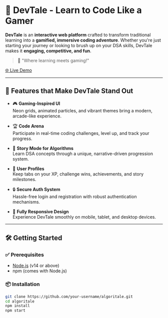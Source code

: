 # 🚀 DevTale - Learn to Code Like a Gamer

**DevTale** is an **interactive web platform** crafted to transform traditional learning into a **gamified, immersive coding adventure**. Whether you're just starting your journey or looking to brush up on your DSA skills, DevTale makes it **engaging, competitive, and fun**.

> 🎯 "Where learning meets gaming!"

[🌐 Live Demo](https://dt-self.vercel.app/)

---

## 🌟 Features that Make DevTale Stand Out

- 🎮 **Gaming-Inspired UI**  
  Neon grids, animated particles, and vibrant themes bring a modern, arcade-like experience.

- 🏆 **Code Arena**  
  Participate in real-time coding challenges, level up, and track your progress.

- 📖 **Story Mode for Algorithms**  
  Learn DSA concepts through a unique, narrative-driven progression system.

- 👤 **User Profiles**  
  Keep tabs on your XP, challenge wins, achievements, and story milestones.

- 🔒 **Secure Auth System**  
  Hassle-free login and registration with robust authentication mechanisms.

- 📱 **Fully Responsive Design**  
  Experience DevTale smoothly on mobile, tablet, and desktop devices.

---

## 🛠️ Getting Started

### ✅ Prerequisites
- [Node.js](https://nodejs.org/) (v14 or above)
- npm (comes with Node.js)

### 📦 Installation

```bash
git clone https://github.com/your-username/algoritale.git
cd algoritale
npm install
npm start

